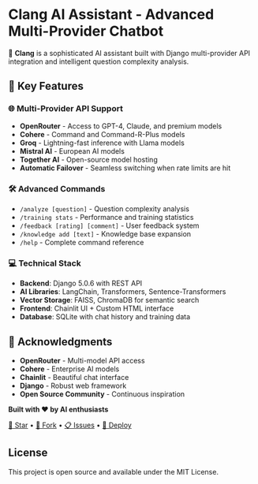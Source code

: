 # Clang AI Assistant - Advanced Multi-Provider Chatbot

🤖 **Clang** is a sophisticated AI assistant built with Django multi-provider API integration and intelligent question complexity analysis.

## 🚀 Key Features

### 🌐 **Multi-Provider API Support**
- **OpenRouter** - Access to GPT-4, Claude, and premium models
- **Cohere** - Command and Command-R-Plus models
- **Groq** - Lightning-fast inference with Llama models
- **Mistral AI** - European AI models
- **Together AI** - Open-source model hosting
- **Automatic Failover** - Seamless switching when rate limits are hit

### 🛠️ **Advanced Commands**
- `/analyze [question]` - Question complexity analysis
- `/training stats` - Performance and training statistics  
- `/feedback [rating] [comment]` - User feedback system
- `/knowledge add [text]` - Knowledge base expansion
- `/help` - Complete command reference

### 💻 **Technical Stack**
- **Backend**: Django 5.0.6 with REST API
- **AI Libraries**: LangChain, Transformers, Sentence-Transformers
- **Vector Storage**: FAISS, ChromaDB for semantic search
- **Frontend**: Chainlit UI + Custom HTML interface
- **Database**: SQLite with chat history and training data



## 🙏 Acknowledgments

- **OpenRouter** - Multi-model API access
- **Cohere** - Enterprise AI models
- **Chainlit** - Beautiful chat interface
- **Django** - Robust web framework
- **Open Source Community** - Continuous inspiration


**Built with ❤️ by AI enthusiasts**

[🌟 Star](https://github.com/YOUR_USERNAME/clang-chatbot-ai) • [🍴 Fork](https://github.com/YOUR_USERNAME/clang-chatbot-ai/fork) • [📋 Issues](https://github.com/YOUR_USERNAME/clang-chatbot-ai/issues) • [🚀 Deploy](GITHUB_SETUP.md)

## License

This project is open source and available under the MIT License.
